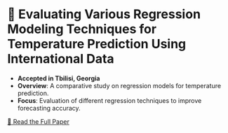 # 📄 Evaluating Various Regression Modeling Techniques for Temperature Prediction Using International Data  

- **Accepted in Tbilisi, Georgia**
- **Overview**: A comparative study on regression models for temperature prediction.
- **Focus**: Evaluation of different regression techniques to improve forecasting accuracy.

[📄 Read the Full Paper](https://github.com/AliIzadii/EvaluatingVariousRegressionModelingForTemperaturePrediction/blob/main/Evaluating%20Various%20Regression%20Modeling%20Techniques%20for%20Temperature%20Prediction%20Using%20International.pdf)

